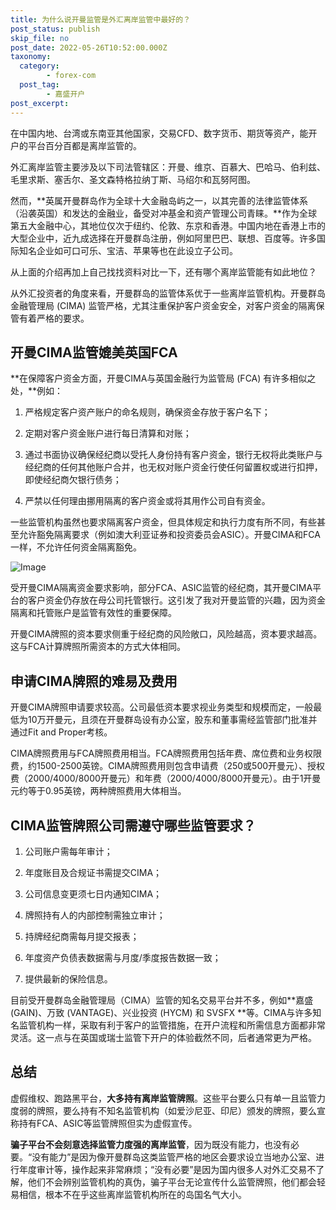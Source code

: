 ```yaml
---
title: 为什么说开曼监管是外汇离岸监管中最好的？
post_status: publish
skip_file: no
post_date: 2022-05-26T10:52:00.000Z
taxonomy:
  category:
        - forex-com
  post_tag:
        - 嘉盛开户
post_excerpt: 
---
```

在中国内地、台湾或东南亚其他国家，交易CFD、数字货币、期货等资产，能开户的平台百分百都是离岸监管的。

外汇离岸监管主要涉及以下司法管辖区：开曼、维京、百慕大、巴哈马、伯利兹、毛里求斯、塞舌尔、圣文森特格拉纳丁斯、马绍尔和瓦努阿图。

然而，**英属开曼群岛作为全球十大金融岛屿之一，以其完善的法律监管体系（沿袭英国）和发达的金融业，备受对冲基金和资产管理公司青睐。**作为全球第五大金融中心，其地位仅次于纽约、伦敦、东京和香港。中国内地在香港上市的大型企业中，近九成选择在开曼群岛注册，例如阿里巴巴、联想、百度等。许多国际知名企业如可口可乐、宝洁、苹果等也在此设立子公司。

从上面的介绍再加上自己找找资料对比一下，还有哪个离岸监管能有如此地位？

从外汇投资者的角度来看，开曼群岛的监管体系优于一些离岸监管机构。开曼群岛金融管理局 (CIMA) 监管严格，尤其注重保护客户资金安全，对客户资金的隔离保管有着严格的要求。

## 开曼CIMA监管媲美英国FCA

**在保障客户资金方面，开曼CIMA与英国金融行为监管局 (FCA) 有许多相似之处，**例如：

1. 严格规定客户资产账户的命名规则，确保资金存放于客户名下；

1. 定期对客户资金账户进行每日清算和对账；

1. 通过书面协议确保经纪商以受托人身份持有客户资金，银行无权将此类账户与经纪商的任何其他账户合并，也无权对账户资金行使任何留置权或进行扣押，即使经纪商欠银行债务；

1. 严禁以任何理由挪用隔离的客户资金或将其用作公司自有资金。

一些监管机构虽然也要求隔离客户资金，但具体规定和执行力度有所不同，有些甚至允许豁免隔离要求（例如澳大利亚证券和投资委员会ASIC）。开曼CIMA和FCA一样，不允许任何资金隔离豁免。

![Image](https://prod-files-secure.s3.us-west-2.amazonaws.com/39ed1227-6d7d-4570-be36-9ccd4a2c4241/bd849744-3fcb-4a37-8312-357962c8f065/image.png?X-Amz-Algorithm=AWS4-HMAC-SHA256&X-Amz-Content-Sha256=UNSIGNED-PAYLOAD&X-Amz-Credential=ASIAZI2LB46665VNHQKA%2F20250509%2Fus-west-2%2Fs3%2Faws4_request&X-Amz-Date=20250509T161407Z&X-Amz-Expires=3600&X-Amz-Security-Token=IQoJb3JpZ2luX2VjEOj%2F%2F%2F%2F%2F%2F%2F%2F%2F%2FwEaCXVzLXdlc3QtMiJGMEQCIFTwtrAehbWw8mwKI4sERyYeipOlxgBrl19YvYo2pO7lAiAQM2OL7hERrloXXIwePrFIjMENpZeEYFKLt3Kr%2FNYRqyqIBAiQ%2F%2F%2F%2F%2F%2F%2F%2F%2F%2F8BEAAaDDYzNzQyMzE4MzgwNSIMHFMmOpBnghsK6e%2FUKtwDph3mL8WU%2BJkzPEw3iZ8l%2FjTlTHf%2BnfUeKNjOLH1HbvRk%2FMej%2FRu2g2y5i26VpZK1Wa21pMIIaUCxTggokLbzpPb7aufo4%2B2maw3kcwISQ8wc3adaDxRaPn2y7us%2BbZ8w8%2FQMqoF%2FVmJa8%2FU1w4NLAn4%2B2aQrKevTceotBiJNwCre%2F3P3dyTylANZfrQ2QDOGMTuIjPhu14M8nmIGIeQn%2FkSXGubROdx3XMd6AODDdjwFQrRNMN%2BAt4kPxsE2%2BEJtZZlRizedTB87DXqsDE3rcTbYOXYuzas1MSDkUln1YhN2ls8RCKonZN3Avc9VV9QuBGdp8i0JWSo%2B7bJWYiOQGrxhpGFgpUMQEKyB1R3lkzLMEvwAtLAbBjAcmygCYG889%2FniXXULdC2rgMeV5aLCZcEJx8alfjeJW5%2B4joKQVfDYJdnvlmLIHAbrjO6J9cgrJNXlzIMadvbqZe3qnAGq5fLgJ76516RKAQChq4235Nnn8Kw9kAgsCMOoE4c3WtGNJaJ4AmuCiimovSAafiVFqdy4d90DPsBImoA2Q2eKoN0Ubvl%2BtkDn91IEEnutgZk5C0CKP5G%2FNdUinNEmfbN%2BDuJL0kJYfFmd%2BIzJFk1g7tTFUCxacEt3xmFA%2BqUwxLv4wAY6pgF7fB0TylMiBe%2FYNtvgdvtMY60U0Sb%2BFwa5SkPDt%2FPQ%2B4%2FbgwrnFwxdcx%2BYWcvJUm2QZnmuL2RB%2BAcfnXUSmQ%2BNyEUSlPcBtRZip8uRt15d%2BFX2BY5sf0LyDqb8VgCvajaZRXwNo29qT%2Fs75nCe6lptCS3Sf9pVhSj747P%2BnzU3jH2%2FyPdw8aPhghSR40rY8QlFQlrQr9I4rnZYp%2Bci7H5hh0L40Sey&X-Amz-Signature=c0d359106dc810cf56d21fe8119d190fdb38f23e721c9203bc1e0fb22e8b1380&X-Amz-SignedHeaders=host&x-id=GetObject)

受开曼CIMA隔离资金要求影响，部分FCA、ASIC监管的经纪商，其开曼CIMA平台的客户资金仍存放在母公司托管银行。这引发了我对开曼监管的兴趣，因为资金隔离和托管账户是监管有效性的重要保障。

开曼CIMA牌照的资本要求侧重于经纪商的风险敞口，风险越高，资本要求越高。这与FCA计算牌照所需资本的方式大体相同。

## **申请CIMA牌照的难易及费用**

开曼CIMA牌照申请要求较高。公司最低资本要求视业务类型和规模而定，一般最低为10万开曼元，且须在开曼群岛设有办公室，股东和董事需经监管部门批准并通过Fit and Proper考核。

CIMA牌照费用与FCA牌照费用相当。FCA牌照费用包括年费、席位费和业务权限费，约1500-2500英镑。CIMA牌照费用则包含申请费（250或500开曼元）、授权费（2000/4000/8000开曼元）和年费（2000/4000/8000开曼元）。由于1开曼元约等于0.95英镑，两种牌照费用大体相当。

## CIMA监管牌照公司需遵守哪些监管要求？

1. 公司账户需每年审计；

1. 年度账目及合规证书需提交CIMA；

1. 公司信息变更须七日内通知CIMA；

1. 牌照持有人的内部控制需独立审计；

1. 持牌经纪商需每月提交报表；

1. 年度资产负债表数据需与月度/季度报告数据一致；

1. 提供最新的保险信息。

目前受开曼群岛金融管理局（CIMA）监管的知名交易平台并不多，例如**嘉盛 (GAIN)、万致 (VANTAGE)、兴业投资 (HYCM) 和 SVSFX **等。CIMA与许多知名监管机构一样，采取有利于客户的监管措施，在开户流程和所需信息方面都非常灵活。这一点与在英国或瑞士监管下开户的体验截然不同，后者通常更为严格。

## 总结

虚假维权、跑路黑平台，**大多持有离岸监管牌照**。这些平台要么只有单一且监管力度弱的牌照，要么持有不知名监管机构（如爱沙尼亚、印尼）颁发的牌照，要么宣称持有FCA、ASIC等监管牌照但实为虚假宣传。

**骗子平台不会刻意选择监管力度强的离岸监管**，因为既没有能力，也没有必要。“没有能力”是因为像开曼群岛这类监管严格的地区会要求设立当地办公室、进行年度审计等，操作起来非常麻烦；“没有必要”是因为国内很多人对外汇交易不了解，他们不会辨别监管机构的真伪，骗子平台无论宣传什么监管牌照，他们都会轻易相信，根本不在乎这些离岸监管机构所在的岛国名气大小。